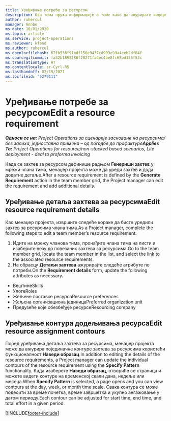 ```yaml
---
title: Уређивање потребе за ресурсом
description: Ова тема пружа информације о томе како да ажурирате информације захтева за ресурсима.
author: ruhercul
manager: Annbe
ms.date: 10/01/2020
ms.topic: article
ms.service: project-operations
ms.reviewer: kfend
ms.author: ruhercul
ms.openlocfilehash: 67fb536f91bdf156e9437cd993e93a4eeb2df84f
ms.sourcegitcommit: fa32b1893286f20271fa4ec4be8fc68bd135f53c
ms.translationtype: HT
ms.contentlocale: sr-Cyrl-RS
ms.lasthandoff: 02/15/2021
ms.locfileid: "5279111"
---
```

# <a name="edit-a-resource-requirement"></a><span data-ttu-id="09cf4-103">Уређивање потребе за ресурсом</span><span class="sxs-lookup"><span data-stu-id="09cf4-103">Edit a resource requirement</span></span>

<span data-ttu-id="09cf4-104">_**Односи се на:** Project Operations за сценарије засноване на ресурсима/без залиха, једноставна примена – од погодбе до профактуре_</span><span class="sxs-lookup"><span data-stu-id="09cf4-104">_**Applies To:** Project Operations for resource/non-stocked based scenarios, Lite deployment - deal to proforma invoicing_</span></span>

<span data-ttu-id="09cf4-105">Када се захтев за ресурсом дефинише радњом **Генериши захтев** у мрежи члана тима, менаџер пројекта може да уреди захтев и дода додатне детаље.</span><span class="sxs-lookup"><span data-stu-id="09cf4-105">After a resource requirement is defined by the **Generate Requirement** action in the team member grid, the Project manager can edit the requirement and add additional details.</span></span>

## <a name="edit-resource-requirement-details"></a><span data-ttu-id="09cf4-106">Уређивање детаља захтева за ресурсима</span><span class="sxs-lookup"><span data-stu-id="09cf4-106">Edit resource requirement details</span></span>

<span data-ttu-id="09cf4-107">Као менаџер пројекта, извршите следеће кораке да бисте уредили захтев за ресурсима члана тима.</span><span class="sxs-lookup"><span data-stu-id="09cf4-107">As a Project manager, complete the following steps to edit a team member’s resource requirement.</span></span>

1. <span data-ttu-id="09cf4-108">Идите на мрежу чланова тима, пронађите члана тима на листи и изаберите везу до повезаних захтева за ресурсима.</span><span class="sxs-lookup"><span data-stu-id="09cf4-108">Go to the team member grid, locate the team member in the list, and select the link to the associated resource requirements.</span></span>
2. <span data-ttu-id="09cf4-109">На обрасцу **Детаљи захтева** ажурирајте следеће атрибуте по потреби.</span><span class="sxs-lookup"><span data-stu-id="09cf4-109">On the **Requirement details** form, update the following attributes as necessary.</span></span>

- <span data-ttu-id="09cf4-110">Вештине</span><span class="sxs-lookup"><span data-stu-id="09cf4-110">Skills</span></span>
- <span data-ttu-id="09cf4-111">Улоге</span><span class="sxs-lookup"><span data-stu-id="09cf4-111">Roles</span></span>
- <span data-ttu-id="09cf4-112">Жељене поставке ресурса</span><span class="sxs-lookup"><span data-stu-id="09cf4-112">Resource preferences</span></span>
- <span data-ttu-id="09cf4-113">Жељена организациона јединица</span><span class="sxs-lookup"><span data-stu-id="09cf4-113">Preferred organization unit</span></span>
- <span data-ttu-id="09cf4-114">Предузеће које обезбеђује ресурсе</span><span class="sxs-lookup"><span data-stu-id="09cf4-114">Resourcing company</span></span>

## <a name="edit-resource-assignment-contours"></a><span data-ttu-id="09cf4-115">Уређивање контура додељивања ресурса</span><span class="sxs-lookup"><span data-stu-id="09cf4-115">Edit resource assignment contours</span></span>

<span data-ttu-id="09cf4-116">Поред уређивања детаља захтева за ресурсима, менаџер пројекта може да ажурира појединачне контуре захтева за ресурсима користећи функционалност **Наведи образац**.</span><span class="sxs-lookup"><span data-stu-id="09cf4-116">In addition to editing the details of the resource requirements, a Project manager can update the individual contours of the resource requirement using the **Specify Pattern** functionality.</span></span> <span data-ttu-id="09cf4-117">Када изаберете **Наведи образац**, отвориће се страница и можете видети контуре на временској скали дана, недеље или месеца.</span><span class="sxs-lookup"><span data-stu-id="09cf4-117">When **Specify Pattern** is selected, a page opens and you can view contours at the day, week, or month time scale.</span></span> <span data-ttu-id="09cf4-118">Свака контура се може подесити за време почетка, време завршетка и укупно ангажовање у датом периоду.</span><span class="sxs-lookup"><span data-stu-id="09cf4-118">Each contour can be adjusted for start time, end time, and total effort in a given period.</span></span>

[!INCLUDE[footer-include](../includes/footer-banner.md)]
